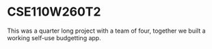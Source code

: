 # CSE110W260T2

This was a quarter long project with a team of four, together we built a working self-use budgetting app.
